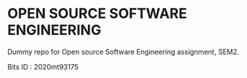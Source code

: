 # OPEN SOURCE SOFTWARE ENGINEERING
Dummy repo for Open source Software Engineering assignment, SEM2.

Bits ID : 2020mt93175
